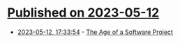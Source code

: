 # [Published on 2023-05-12](index.md)

* [2023-05-12, 17:33:54](https://lobste.rs/s/eg170v/age_software_project) - [The Age of a Software Project](https://registerspill.thorstenball.com/p/the-age-of-a-software-project)
